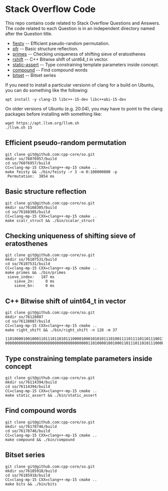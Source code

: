 # Stack Overflow Code

This repo contains code related to Stack Overflow Questions and Answers. The code
related to each Question is in an independent directory named after the
Question title.

* [fiesty](#fiesty) -- Efficient pseudo-random permutation.
* [pfr](#pfr) -- Basic structure reflection.
* [primes](#primes) -- Checking uniqueness of shifting sieve of eratosthenes
* [rshift](#rshift) -- C++ Bitwise shift of uint64_t in vector.
* [static-assert](#static-assert) -- Type constraining template parameters inside concept.
* [compound](#compound) -- Find compound words
* [bitset](#bitset) -- Bitset series

If you need to install a particular versionn of clang for a build on Ubuntu, you
can do something like the following:

```
apt install -y clang-15 libc++-15-dev libc++abi-15-dev
```

On older versions of Ubuntu (e.g. 20.04), you may have to point to the
clang packages before installing with something like:

```
wget https://apt.llvm.org/llvm.sh
./llvm.sh 15
```

## <a name="fiesty"></a> Efficient pseudo-random permutation

```
git clone git@github.com:cpp-core/so.git
mkdir so/76076957/build
cd so/76076957/build
CC=clang-mp-15 CXX=clang++-mp-15 cmake ..
make feisty && ./bin/feisty -r 3 -m 0:100000000 -p
 Permutation:  3854 ms
```

## <a name="pfr"></a> Basic structure reflection

```
git clone git@github.com:cpp-core/so.git
mkdir so/76168305/build
cd so/76168305/build
CC=clang-mp-15 CXX=clang++-mp-15 cmake ..
make scalr_struct && ./bin/scalar_struct
```

## <a name="primes"></a> Checking uniqueness of shifting sieve of eratosthenes

```
git clone git@github.com:cpp-core/so.git
mkdir so/76107531/build
cd so/76107531/build
CC=clang-mp-15 CXX=clang++-mp-15 cmake ..
make primes && ./bin/primes
 sieve_index:   187 ms
    sieve_2n:     0 ms
    sieve_6n:     0 ms
```

## <a name="rshift"></a> C++ Bitwise shift of uint64_t in vector

```
git clone git@github.com:cpp-core/so.git
mkdir so/76128087
cd so/76128087/build
CC=clang-mp-15 CXX=clang++-mp-15 cmake ..
make right_shift && ./bin/right_shift -n 128 -m 37
                                     110100001001000110111011010111000010001010101110100111101111011011100111111000011111101011101110110101011100001100011111011110010010000010000010001101010010110011111000000001111011011111011111
000000000000000000000000000000000000011010000100100011011101101011100001000101010111010011110111101101110011111100001111110101110111011010101110000110001111101111001001000001000001000110101001

```

## <a name="static-assert"></a> Type constraining template parameters inside concept

```
git clone git@github.com:cpp-core/so.git
mkdir so/76114394/build
cd so/76114394/build
CC=clang-mp-15 CXX=clang++-mp-15 cmake ..
make static_assert && ./bin/static_assert
```

## <a name="compound"></a> Find compound words

```
git clone git@github.com:cpp-core/so.git
mkdir so/76178746/build
cd so/76178746/build
CC=clang-mp-15 CXX=clang++-mp-15 cmake ..
make compound && ./bin/compound
```
## <a name="bitset"></a> Bitset series

```
git clone git@github.com:cpp-core/so.git
mkdir so/76185918/build
cd so/76185918/build
CC=clang-mp-15 CXX=clang++-mp-15 cmake ..
make bits && ./bin/bits
```

